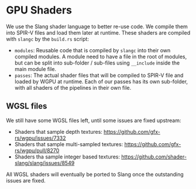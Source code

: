 # GPU Shaders

We use the Slang shader language to better re-use code. We compile them into SPIR-V files and load them later at
runtime. These shaders are compiled with `slangc` by the `build.rs` script:

- `modules`: Reusable code that is compiled by `slangc` into their own compiled modules. A module need to have a file
  in the root of modules, but can be split into sub-folder / sub-files using `__include` inside the main module file.
- `passes`: The actual shader files that will be compiled to SPIR-V file and loaded by WGPU at runtime. Each of our
  passes has its own sub-folder, with all shaders of the pipelines in their own file.

## WGSL files

We still have some WGSL files left, until some issues are fixed upstream:

- Shaders that sample depth textures: https://github.com/gfx-rs/wgpu/issues/7332
- Shaders that sample multi-sampled textures: https://github.com/gfx-rs/wgpu/pull/8270
- Shaders tha sample integer based textures: https://github.com/shader-slang/slang/issues/8549

All WGSL shaders will eventually be ported to Slang once the outstanding issues are fixed.
